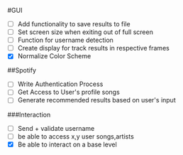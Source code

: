 #GUI
- [ ] Add functionality to save results to file
- [ ] Set screen size when exiting out of full screen
- [ ] Function for username detection
- [ ] Create display for track results in respective frames
- [X] Normalize Color Scheme

##Spotify
- [ ] Write Authentication Process
- [ ] Get Access to User's profile songs
- [ ] Generate recommended results based on user's input

###Interaction
- [ ] Send + validate username
- [ ] be able to access x,y user songs,artists
- [X] Be able to interact on a base level
